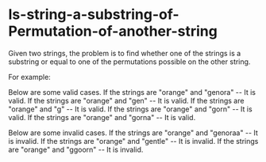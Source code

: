 # Is-string-a-substring-of-Permutation-of-another-string


Given two strings, the problem is to find whether one of the strings is a substring or equal to one of the permutations possible on the other string.

For example:

Below are some valid cases.
If the strings are "orange" and "genora" -- It is valid.
If the strings are "orange" and "gen" -- It is valid.
If the strings are "orange" and "g" -- It is valid.
If the strings are "orange" and "gorn" -- It is valid.
If the strings are "orange" and "gorna" -- It is valid.


Below are some invalid cases.
If the strings are "orange" and "genoraa" -- It is invalid.
If the strings are "orange" and "gentle" -- It is invalid.
If the strings are "orange" and "ggoorn" -- It is invalid.

